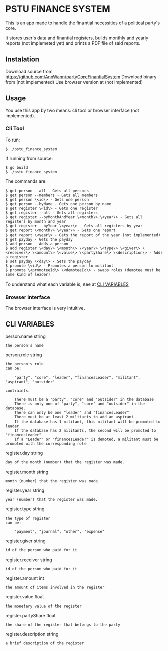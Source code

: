 # PSTU FINANCE SYSTEM

This is an app made to handle the finantial necessities of a political party's core.

It stores user's data and finantial registers, builds monthly and yearly reports (not implemeted yet) and prints a PDF file of said reports.

## Instalation

Download source from https://github.com/AnnWann/partyCoreFinantialSystem
Download binary from (not implemented)
Use browser version at (not implemented)

## Usage

You use this app by two means: cli tool or browser interface (not implemented). 

### Cli Tool

To run:

    $ ./pstu_finance_system

If running from source:

    $ go build
    $ ./pstu_finance_system

The commands are:

    $ get person --all - Gets all persons
    $ get person --members - Gets all members
    $ get person \<id\> - Gets one person
    $ get person --byName - Gets one person by name
    $ get register \<id\> - Gets one register
    $ get register --all - Gets all registers
    $ get register --byMonthAndYear \<month\> \<year\> - Gets all registers by month and year
    $ get register --byYear \<year\> - Gets all registers by year
    $ get report \<month\> \<year\> - Gets one report
    $ get report \<year\> - Gets the report of the year (not implemented)
    $ get payday - Gets the payday
    $ add person - Adds a person
    $ add register \<day\> \<month\> \<year\> \<type\> \<giver\> \<receiver\> \<amount\> \<value\> \<partyShare\> \<description\> - Adds a register
    $ set payday \<day\> - Sets the payday
    $ promote \<id\> - Promotes a person to militant
    $ promote \<promoteeId\> \<demoteeId\> - swaps roles (demotee must be some kind of leader)

To understand what each variable is, see at [CLI VARIABLES](#cli-variables)

### Browser interface

The browser interface is very intuitive. 

## CLI VARIABLES

person.name string 

    the person's name

person.role string

    the person's role
    can be:

        "party", "core", "leader", "financesLeader", "militant", "aspirant", "outsider"

    contraints:

        There must be a "party", "core" and "outsider" in the database
        There is only one of "party", "core" and "outsider" in the database.
        There can only be one "leader" and "financesLeader"
        There must be at least 2 militants to add an aspirant
        If the database has 1 militant, this militant will be promoted to leader
        If the database has 2 militants, the second will be promoted to "financesLeader"
        If a "Leader" or "financesLeader" is demoted, a militant must be promoted with the corresponding role

register.day string

    day of the month (number) that the register was made. 

register.month string

    month (number) that the register was made. 

register.year string

    year (number) that the register was made. 

register.type string

    the type of register
    can be: 
    
        "payment", "journal", "other", "expense"

register.giver string

    id of the person who paid for it

register.receiver string

    id of the person who paid for it

register.amount int

    the amount of items involved in the register

register.value float

    the monetary value of the register

register.partyShare float

    the share of the register that belongs to the party

register.description string

    a brief description of the register











